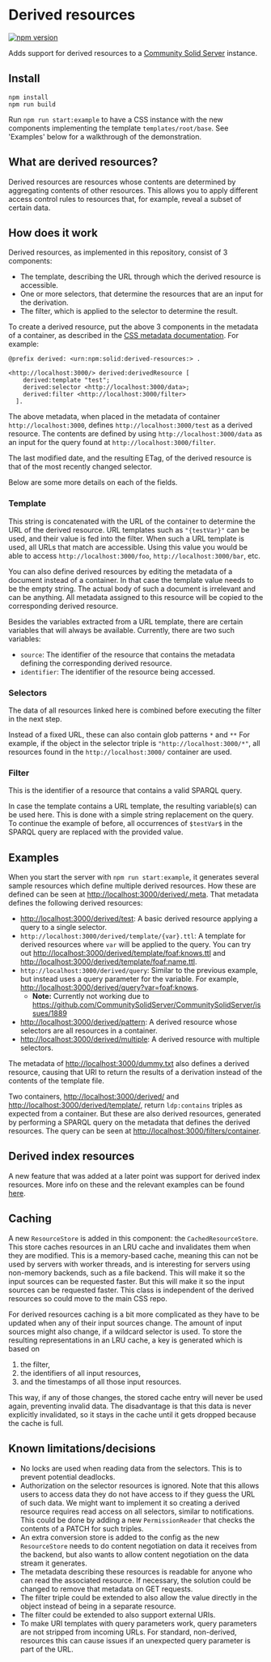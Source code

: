 # Derived resources

[![npm version](https://img.shields.io/npm/v/@solidlab/derived-resources-component)](https://www.npmjs.com/package/@solidlab/derived-resources-component)

Adds support for derived resources to a
[Community Solid Server](https://github.com/CommunitySolidServer/CommunitySolidServer) instance.

## Install

```
npm install
npm run build
```

Run `npm run start:example` to have a CSS instance with the new components implementing the template `templates/root/base`.
See 'Examples' below for a walkthrough of the demonstration.

## What are derived resources?

Derived resources are resources whose contents are determined by aggregating contents of other resources.
This allows you to apply different access control rules to resources that, for example,
reveal a subset of certain data.

## How does it work

Derived resources, as implemented in this repository,
consist of 3 components:
- The template, describing the URL through which the derived resource is accessible.
- One or more selectors, that determine the resources that are an input for the derivation.
- The filter, which is applied to the selector to determine the result.

To create a derived resource, put the above 3 components in the metadata of a container,
as described in the [CSS metadata documentation](https://communitysolidserver.github.io/CommunitySolidServer/7.x/usage/metadata/).
For example:
```turtle
@prefix derived: <urn:npm:solid:derived-resources:> .

<http://localhost:3000/> derived:derivedResource [
    derived:template "test";
    derived:selector <http://localhost:3000/data>;
    derived:filter <http://localhost:3000/filter>
  ].
```
The above metadata, when placed in the metadata of container `http://localhost:3000`,
defines `http://localhost:3000/test` as a derived resource.
The contents are defined by using `http://localhost:3000/data`
as an input for the query found at `http://localhost:3000/filter`.

The last modified date, and the resulting ETag, of the derived resource
is that of the most recently changed selector.

Below are some more details on each of the fields.

### Template

This string is concatenated with the URL of the container to determine the URL of the derived resource.
URL templates such as `"{testVar}"` can be used, and their value is fed into the filter.
When such a URL template is used, all URLs that match are accessible.
Using this value you would be able to access `http://localhost:3000/foo`,
`http://localhost:3000/bar`, etc.

You can also define derived resources by editing the metadata of a document instead of a container.
In that case the template value needs to be the empty string.
The actual body of such a document is irrelevant and can be anything.
All metadata assigned to this resource will be copied to the corresponding derived resource.

Besides the variables extracted from a URL template,
there are certain variables that will always be available.
Currently, there are two such variables:
- `source`: The identifier of the resource that contains the metadata defining the corresponding derived resource.
- `identifier`: The identifier of the resource being accessed.

### Selectors

The data of all resources linked here is combined before executing the filter in the next step.

Instead of a fixed URL, these can also contain glob patterns `*` and `**`
For example, if the object in the selector triple is `"http://localhost:3000/*"`,
all resources found in the `http://localhost:3000/` container are used.

### Filter

This is the identifier of a resource that contains a valid SPARQL query.

In case the template contains a URL template, the resulting variable(s) can be used here.
This is done with a simple string replacement on the query.
To continue the example of before,
all occurrences of `$testVar$` in the SPARQL query are replaced with the provided value.

## Examples

When you start the server with `npm run start:example`,
it generates several sample resources which define multiple derived resources.
How these are defined can be seen at <http://localhost:3000/derived/.meta>.
That metadata defines the following derived resources:
- <http://localhost:3000/derived/test>: A basic derived resource applying a query to a single selector.
- `http://localhost:3000/derived/template/{var}.ttl`: A template for derived resources where `var` will be applied to the query.
     You can try out <http://localhost:3000/derived/template/foaf:knows.ttl> and <http://localhost:3000/derived/template/foaf:name.ttl>.
- `http://localhost:3000/derived/query`: Similar to the previous example, but instead uses a query parameter for the variable.
     For example, <http://localhost:3000/derived/query?var=foaf:knows>.
  - **Note:** Currently not working due to https://github.com/CommunitySolidServer/CommunitySolidServer/issues/1889
- <http://localhost:3000/derived/pattern>: A derived resource whose selectors are all resources in a container.
- <http://localhost:3000/derived/multiple>: A derived resource with multiple selectors.

The metadata of <http://localhost:3000/dummy.txt> also defines a derived resource,
causing that URl to return the results of a derivation instead of the contents of the template file.

Two containers, <http://localhost:3000/derived/> and <http://localhost:3000/derived/template/>,
return `ldp:contains` triples as expected from a container.
But these are also derived resources,
generated by performing a SPARQL query on the metadata that defines the derived resources.
The query can be seen at <http://localhost:3000/filters/container>.

## Derived index resources

A new feature that was added at a later point was support for derived index resources.
More info on these and the relevant examples can be found [here](derived-index.md).

## Caching

A new `ResourceStore` is added in this component: the `CachedResourceStore`.
This store caches resources in an LRU cache and invalidates them when they are modified.
This is a memory-based cache, meaning this can not be used by servers with worker threads,
and is interesting for servers using non-memory backends, such as a file backend.
This will make it so the input sources can be requested faster.
But this will make it so the input sources can be requested faster.
This class is independent of the derived resources so could move to the main CSS repo.

For derived resources caching is a bit more complicated as they have to be updated when any of their input sources change.
The amount of input sources might also change,
if a wildcard selector is used.
To store the resulting representations in an LRU cache,
a key is generated which is based on
1. the filter,
2. the identifiers of all input resources,
3. and the timestamps of all those input resources.

This way, if any of those changes, the stored cache entry will never be used again,
preventing invalid data.
The disadvantage is that this data is never explicitly invalidated,
so it stays in the cache until it gets dropped because the cache is full.

## Known limitations/decisions

- No locks are used when reading data from the selectors. This is to prevent potential deadlocks.
- Authorization on the selector resources is ignored.
  Note that this allows users to access data they do not have access to if they guess the URL of such data.
  We might want to implement it so creating a derived resource requires read access on all selectors,
  similar to notifications.
  This could be done by adding a new `PermissionReader` that checks the contents of a PATCH for such triples.
- An extra conversion store is added to the config as the new `ResourceStore` needs to do content negotiation
  on data it receives from the backend,
  but also wants to allow content negotiation on the data stream it generates.
- The metadata describing these resources is readable for anyone who can read the associated resource.
  If necessary, the solution could be changed to remove that metadata on GET requests.
- The filter triple could be extended to also allow the value directly in the object instead of being in a separate resource.
- The filter could be extended to also support external URIs.
- To make URI templates with query parameters work, query parameters are not stripped from incoming URLs.
  For standard, non-derived, resources this can cause issues if an unexpected query parameter is part of the URL.
